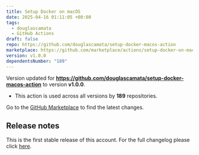 ```yaml
---
title: Setup Docker on macOS
date: 2025-04-16 01:11:05 +00:00
tags:
  - douglascamata
  - GitHub Actions
draft: false
repo: https://github.com/douglascamata/setup-docker-macos-action
marketplace: https://github.com/marketplace/actions/setup-docker-on-macos
version: v1.0.0
dependentsNumber: "189"
---
```



Version updated for **https://github.com/douglascamata/setup-docker-macos-action** to version **v1.0.0**.
- This action is used across all versions by **189** repositories.

Go to the [GitHub Marketplace](https://github.com/marketplace/actions/setup-docker-on-macos) to find the latest changes.

## Release notes

This is the first stable release of this account. For the full changelog please click [here](https://github.com/douglascamata/setup-docker-macos-action/blob/main/CHANGELOG.md).

